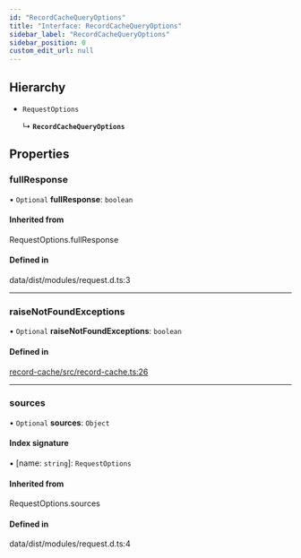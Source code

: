 ```yaml
---
id: "RecordCacheQueryOptions"
title: "Interface: RecordCacheQueryOptions"
sidebar_label: "RecordCacheQueryOptions"
sidebar_position: 0
custom_edit_url: null
---
```


## Hierarchy

- `RequestOptions`

  ↳ **`RecordCacheQueryOptions`**

## Properties

### fullResponse

• `Optional` **fullResponse**: `boolean`

#### Inherited from

RequestOptions.fullResponse

#### Defined in

data/dist/modules/request.d.ts:3

___

### raiseNotFoundExceptions

• `Optional` **raiseNotFoundExceptions**: `boolean`

#### Defined in

[record-cache/src/record-cache.ts:26](https://github.com/orbitjs/orbit/blob/6e0cbd41/packages/@orbit/record-cache/src/record-cache.ts#L26)

___

### sources

• `Optional` **sources**: `Object`

#### Index signature

▪ [name: `string`]: `RequestOptions`

#### Inherited from

RequestOptions.sources

#### Defined in

data/dist/modules/request.d.ts:4
